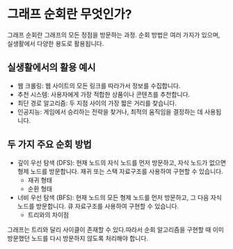 # 그래프 순회란 무엇인가?

그래프 순회란 그래프의 모든 정점을 방문하는 과정. 순회 방법은 여러 가지가 있으며, 실생활에서 다양한 용도로 활용됩니다.

## 실생활에서의 활용 예시

- 웹 크롤링: 웹 사이트의 모든 링크를 따라가서 정보를 수집합니다.
- 추천 시스템: 사용자에게 가장 적합한 상품이나 콘텐츠를 추천합니다.
- 최단 경로 알고리즘: 두 지점 사이의 가장 짧은 거리를 찾습니다.
- 인공지능: 게임에서 승리하는 전략을 찾거나, 최적의 움직임을 결정하는 데 사용됩니다.

## 두 가지 주요 순회 방법
- 깊이 우선 탐색 (DFS): 현재 노드의 자식 노드를 먼저 방문하고, 자식 노드가 없으면 형제 노드를 방문합니다. 재귀 또는 스택 자료구조를 사용하여 구현할 수 있습니다.
    - 재귀 형태
    - 순환 형태
- 너비 우선 탐색 (BFS): 현재 노드의 모든 형제 노드를 먼저 방문하고, 그 다음 자식 노드를 방문합니다. 큐 자료구조를 사용하여 구현할 수 있습니다.
    - 트리와의 차이점

그래프는 트리와 달리 사이클이 존재할 수 있다.따라서 순회 알고리즘을 구현할 때 이미 방문했던 노드를 다시 방문하지 않도록 처리해야 합니다.